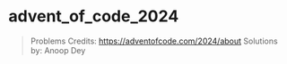 # advent_of_code_2024
> Problems Credits: https://adventofcode.com/2024/about
> Solutions by: Anoop Dey